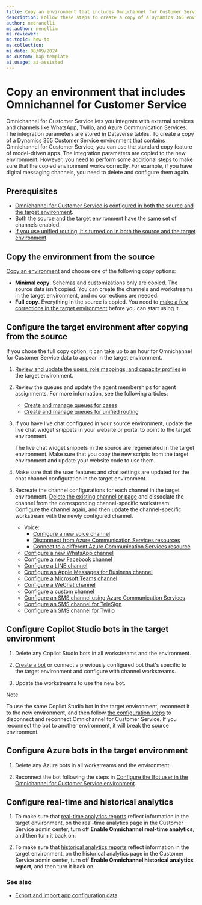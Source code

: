 ```yaml
---
title: Copy an environment that includes Omnichannel for Customer Service
description: Follow these steps to create a copy of a Dynamics 365 environment that includes Omnichannel for Customer Service and its integrations.
author: neeranelli
ms.author: nenellim
ms.reviewer: 
ms.topic: how-to
ms.collection: 
ms.date: 08/09/2024
ms.custom: bap-template
ai.usage: ai-assisted
---
```


# Copy an environment that includes Omnichannel for Customer Service

Omnichannel for Customer Service lets you integrate with external services and channels like WhatsApp, Twilio, and Azure Communication Services. The integration parameters are stored in Dataverse tables. To create a copy of a Dynamics 365 Customer Service environment that contains Omnichannel for Customer Service, you can use the standard copy feature of model-driven apps. The integration parameters are copied to the new environment. However, you need to perform some additional steps to make sure that the copied environment works correctly. For example, if you have digital messaging channels, you need to delete and configure them again.

## Prerequisites

- [Omnichannel for Customer Service is configured in both the source and the target environment](omnichannel-provision-license.md).
- Both the source and the target environment have the same set of channels enabled.
- [If you use unified routing, it's turned on in both the source and the target environment](../administer/provision-unified-routing.md).

## Copy the environment from the source

[Copy an environment](/power-platform/admin/copy-environment) and choose one of the following copy options:

- **Minimal copy**. Schemas and customizations only are copied. The source data isn't copied. You can create the channels and workstreams in the target environment, and no corrections are needed.
- **Full copy**. Everything in the source is copied. You need to [make a few corrections in the target environment](#configure-the-target-environment-after-copying-from-the-source) before you can start using it.

## Configure the target environment after copying from the source

If you chose the full copy option, it can take up to an hour for Omnichannel for Customer Service data to appear in the target environment.

1. [Review and update the users, role mappings, and capacity profiles](../administer/users-user-profiles.md) in the target environment.

1. Review the queues and update the agent memberships for agent assignments. For more information, see the following articles:

    - [Create and manage queues for cases](../administer/set-up-queues-manage-activities-cases.md)
    - [Create and manage queues for unified routing](../administer/queues-omnichannel.md)

1. If you have live chat configured in your source environment, update the live chat widget snippets in your website or portal to point to the target environment.

    The live chat widget snippets in the source are regenerated in the target environment. Make sure that you copy the new scripts from the target environment and update your website code to use them.

1. Make sure that the user features and chat settings are updated for the chat channel configuration in the target environment.

1. Recreate the channel configurations for each channel in the target environment. [Delete the existing channel or page](../administer/delete-channel.md) and dissociate the channel from the corresponding channel-specific workstream. Configure the channel again, and then update the channel-specific workstream with the newly configured channel.

    - Voice:
      - [Configure a new voice channel](../administer/voice-channel-inbound-calling.md)
      - [Disconnect from Azure Communication Services resources](../administer/voice-channel-disconnect-from-acs.md)
      - [Connect to a different Azure Communication Services resource](../administer/voice-channel-acs-resource.md)
    - [Configure a new WhatsApp channel](../administer/configure-whatsapp-channel.md)
    - [Configure a new Facebook channel](../administer/configure-facebook-channel.md)
    - [Configure a LINE channel](../administer/configure-line-channel.md)
    - [Configure an Apple Messages for Business channel](../administer/configure-apple-messages-for-business-channel.md)
    - [Configure a Microsoft Teams channel](../administer/configure-microsoft-teams.md)
    - [Configure a WeChat channel](../administer/configure-wechat-channel.md)
    - [Configure a custom channel](../develop/bring-your-own-channel.md)
    - [Configure an SMS channel using Azure Communication Services](../administer/configure-sms-channel-acs.md)
    - [Configure an SMS channel for TeleSign](../administer/configure-sms-channel.md)
    - [Configure an SMS channel for Twilio](../administer/configure-sms-channel-twilio.md)

## Configure Copilot Studio bots in the target environment

1. Delete any Copilot Studio bots in all workstreams and the environment.

1. [Create a bot](../administer/manage-your-bots.md#add-a-bot) or connect a previously configured bot that's specific to the target environment and configure with channel workstreams.

1. Update the workstreams to use the new bot.

> [!NOTE]
> To use the same Copilot Studio bot in the target environment, reconnect it to the new environment, and then follow [the configuration steps](/microsoft-copilot-studio/configuration-hand-off-omnichannel?tabs=webApp#manage-your-copilots-omnichannel-capabilities) to disconnect and reconnect Omnichannel for Customer Service. If you reconnect the bot to another environment, it will break the source environment.

## Configure Azure bots in the target environment

1. Delete any Azure bots in all workstreams and the environment.

1. Reconnect the bot following the steps in [Configure the Bot user in the Omnichannel for Customer Service environment](../administer/configure-bot-azure.md#integrate-azure-bots-with-omnichannel-for-customer-service).

## Configure real-time and historical analytics

1. To make sure that [real-time analytics reports](../administer/enable-realtime-analytics-dashboard-administrator.md) reflect information in the target environment, on the real-time analytics page in the Customer Service admin center, turn off **Enable Omnichannel real-time analytics**, and then turn it back on.

1. To make sure that [historical analytics reports](../administer/oc-historical-analytics-reports.md) reflect information in the target environment, on the historical analytics page in the Customer Service admin center, turn off **Enable Omnichannel historical analytics report**, and then turn it back on.

### See also

- [Export and import app configuration data](export-import-omnichannel-data.md)
